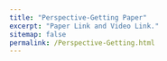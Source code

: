```yaml
---
title: "Perspective-Getting Paper"
excerpt: "Paper Link and Video Link."
sitemap: false
permalink: /Perspective-Getting.html
---
```


